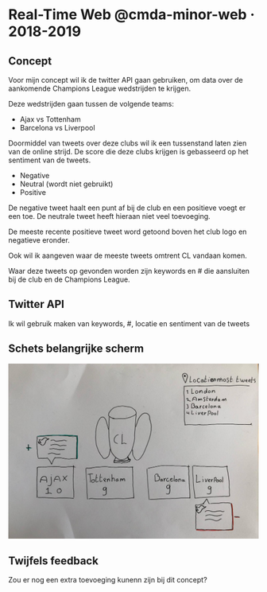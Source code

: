 # Real-Time Web @cmda-minor-web · 2018-2019
## Concept

Voor mijn concept wil ik de twitter API gaan gebruiken, om data over de aankomende Champions League wedstrijden te krijgen.

Deze wedstrijden gaan tussen de volgende teams:

- Ajax vs Tottenham
- Barcelona vs Liverpool

Doormiddel van tweets over deze clubs wil ik een tussenstand laten zien van de online strijd. De score die deze clubs krijgen is gebasseerd op het sentiment van de tweets.

- Negative
- Neutral (wordt niet gebruikt)
- Positive

De negative tweet haalt een punt af bij de club en een positieve voegt er een toe. De neutrale tweet heeft hieraan niet veel toevoeging.

De meeste recente positieve tweet word getoond boven het club logo en negatieve eronder.

Ook wil ik aangeven waar de meeste tweets omtrent CL vandaan komen.

Waar deze tweets op gevonden worden zijn keywords en # die aansluiten bij de club en de Champions League.


## Twitter API

Ik wil gebruik maken van keywords, #, locatie en sentiment van de tweets

## Schets belangrijke scherm
![dashboard](https://github.com/NathanKeyzer/real-time-web-1819/blob/master/dashboard.jpeg?raw=true)

## Twijfels feedback

Zou er nog een extra toevoeging kunenn zijn bij dit concept?
